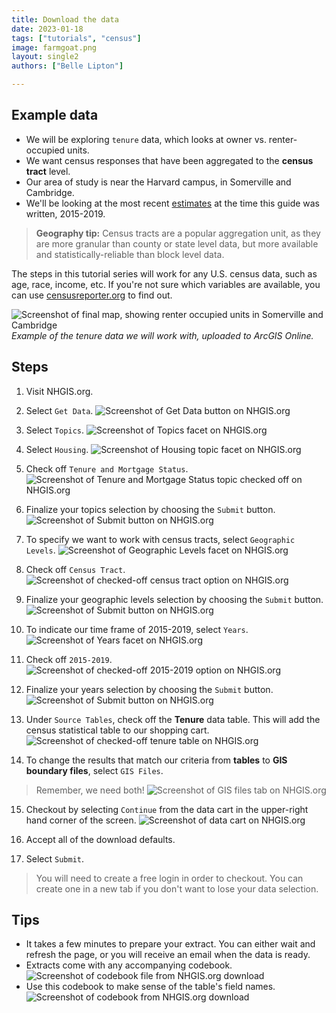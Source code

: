 ```yaml
---
title: Download the data
date: 2023-01-18
tags: ["tutorials", "census"]
image: farmgoat.png
layout: single2
authors: ["Belle Lipton"]

---
```



## Example data 
- We will be exploring `tenure` data, which looks at owner vs. renter-occupied units.
- We want census responses that have been aggregated to the **census tract** level.
- Our area of study is near the Harvard campus, in Somerville and Cambridge. 
- We'll be looking at the most recent [estimates](https://www.census.gov/programs-surveys/acs/guidance/estimates.html) at the time this guide was written, 2015-2019.

> **Geography tip:** Census tracts are a popular aggregation unit, as they are more granular than county or state level data, but more available and statistically-reliable than block level data. 

The steps in this tutorial series will work for any U.S. census data, such as age, race, income, etc. If you're not sure which variables are available, you can use [censusreporter.org](https://censusreporter.org/) to find out.

![Screenshot of final map, showing renter occupied units in Somerville and Cambridge](media/1.png)
_Example of the tenure data we will work with, uploaded to ArcGIS Online._

## Steps

1. Visit NHGIS.org.

2. Select `Get Data`.
![Screenshot of Get Data button on NHGIS.org](media/2.png)

3. Select `Topics`. 
![Screenshot of Topics facet on NHGIS.org](media/3.png)

4. Select `Housing`.
![Screenshot of Housing topic facet on NHGIS.org](media/4.png)

5. Check off `Tenure and Mortgage Status`.
![Screenshot of Tenure and Mortgage Status topic checked off on NHGIS.org](media/5.png)

6. Finalize your topics selection by choosing the `Submit` button.
![Screenshot of Submit button on NHGIS.org](media/6.png)

7. To specify we want to work with census tracts, select `Geographic Levels`.
![Screenshot of Geographic Levels facet on NHGIS.org](media/8.png)

8. Check off `Census Tract`.
![Screenshot of checked-off census tract option on NHGIS.org](media/9.png)

9. Finalize your geographic levels selection by choosing the `Submit` button.
![Screenshot of Submit button on NHGIS.org](media/6.png)

10. To indicate our time frame of 2015-2019, select `Years`.
![Screenshot of Years facet on NHGIS.org](media/10.png)

11. Check off `2015-2019`.
![Screenshot of checked-off 2015-2019 option on NHGIS.org](media/11.png)

12. Finalize your years selection by choosing the `Submit` button.
![Screenshot of Submit button on NHGIS.org](media/6.png)

13. Under `Source Tables`, check off the **Tenure** data table. This will add the census statistical table to our shopping cart.
![Screenshot of checked-off tenure table on NHGIS.org](media/13.png)

14. To change the results that match our criteria from **tables** to **GIS boundary files**, select `GIS Files`.
>Remember, we need both!
![Screenshot of GIS files tab on NHGIS.org](media/12.png)

15. Checkout by selecting `Continue` from the data cart in the upper-right hand corner of the screen.
![Screenshot of data cart on NHGIS.org](media/14.png)

16. Accept all of the download defaults.

17. Select `Submit`.
> You will need to create a free login in order to checkout. You can create one in a new tab if you don't want to lose your data selection.


## Tips

- It takes a few minutes to prepare your extract. You can either wait and refresh the page, or you will receive an email when the data is ready.
- Extracts come with any accompanying codebook.
![Screenshot of codebook file from  NHGIS.org download](media/15.png)
- Use this codebook to make sense of the table's field names.
![Screenshot of codebook from  NHGIS.org download](media/16.png)






